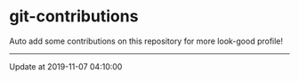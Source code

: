 # git-contributions

Auto add some contributions on this repository for more look-good profile!

---

Update at 2019-11-07 04:10:00
